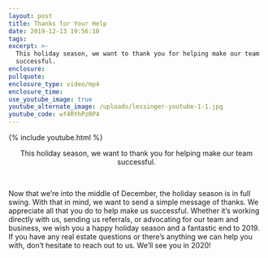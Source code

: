```yaml
---
layout: post
title: Thanks for Your Help
date: 2019-12-13 19:56:10
tags:
excerpt: >-
  This holiday season, we want to thank you for helping make our team
  successful.
enclosure:
pullquote:
enclosure_type: video/mp4
enclosure_time:
use_youtube_image: true
youtube_alternate_image: /uploads/lessinger-youtube-1-1.jpg
youtube_code: wf4RYhPzRP4
---
```


{% include youtube.html %}

<center>This holiday season, we want to thank you for helping make our team successful.</center>

&nbsp;

Now that we’re into the middle of December, the holiday season is in full swing. With that in mind, we want to send a simple message of thanks. We appreciate all that you do to help make us successful. Whether it’s working directly with us, sending us referrals, or advocating for our team and business, we wish you a happy holiday season and a fantastic end to 2019. If you have any real estate questions or there’s anything we can help you with, don’t hesitate to reach out to us. We’ll see you in 2020\!